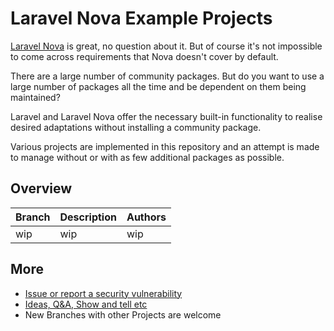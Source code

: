 # Laravel Nova Example Projects

[Laravel Nova](https://nova.laravel.com/) is great, no question about it. But of course it's not impossible to come
across requirements that Nova doesn't cover by default.

There are a large number of community packages. But do you want to use a large number of packages all the time and be
dependent on them being maintained?

Laravel and Laravel Nova offer the necessary built-in functionality to realise desired adaptations without installing a
community package.

Various projects are implemented in this repository and an attempt is made to manage without or with as few additional
packages as possible.

## Overview

| Branch | Description | Authors |
|--------|-------------|---------|
| wip    | wip         | wip     |

## More

* [Issue or report a security vulnerability](https://github.com/Muetze42/laravel-nova-example-projects/issues)
* [Ideas, Q&A, Show and tell etc](https://github.com/Muetze42/laravel-nova-example-projects/discussions)
* New Branches with other Projects are welcome
